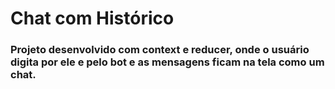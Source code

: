 # Chat com Histórico

### Projeto desenvolvido com context e reducer, onde o usuário digita por ele e pelo bot e as mensagens ficam na tela como um chat.



